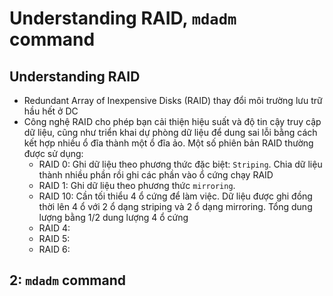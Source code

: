 # Understanding RAID, `mdadm` command

## Understanding RAID

- Redundant Array of Inexpensive Disks (RAID) thay đổi môi trường lưu trữ hầu hết ở DC
- Công nghệ RAID cho phép bạn cải thiện hiệu suất và độ tin cậy truy cập dữ liệu, cũng như triển khai dự phòng dữ liệu để dung sai lỗi bằng cách kết hợp nhiều ổ đĩa thành một ổ đĩa ảo. Một số phiên bản RAID thường được sử dụng:
  - RAID 0: Ghi dữ liệu theo phương thức đặc biệt: `Striping`. Chia dữ liệu thành nhiều phần rồi ghi các phần vào ổ cứng chạy RAID
  - RAID 1: Ghi dữ liệu theo phương thức `mirroring`.
  - RAID 10: Cần tối thiểu 4 ổ cứng để làm việc. Dữ liệu được ghi đồng thời lên 4 ổ với 2 ổ dạng striping và 2 ổ dạng mirroring. Tổng dung lượng bằng 1/2 dung lượng 4 ổ cứng
  - RAID 4:
  - RAID 5:
  - RAID 6:

## 2: `mdadm` command
